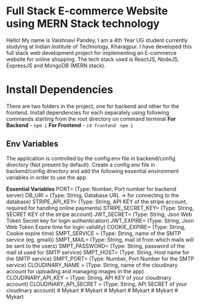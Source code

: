 # Full Stack E-commerce Website using MERN Stack technology
Hello! My name is Vaishnavi Pandey, I am a 4th Year UG student currently studying at Indian Institute of Technology, Kharagpur. I have developed this full stack web development project for implementing an E-commerce website for online shopping. The tech stack used is ReactJS, NodeJS, ExpressJS and MongoDB (MERN stack).

# Install Dependencies
There are two folders in the project, one for backend and other for the frontend. Install dependencies for each separately using following commands starting from the root directory on command terminal 
**For Backend** - `npm i`
**For Frontend** - `cd frontend` ` npm i`

## Env Variables
The application is controlled by the config.env file in backend/config directory (Not present by default). Create a config.env file in backend/config directory and add the following essential environment variables in order to use the app.

**Essential Variables**
PORT= (Type: Number, Port number for backend server)
DB_URI = (Type: String, Database URL -> for connecting to the database)
STRIPE_API_KEY= (Type: String, API KEY of the stripe account, required for handling online payments)
STRIPE_SECRET_KEY= (Type: String, SECRET KEY of the stripe account)
JWT_SECRET= (Type: String, Json Web Token Secret key for login authentication)
JWT_EXPIRE= (Type: String, Json Web Token Expire time for login validity)
COOKIE_EXPIRE= (Type: String, Cookie expire time)
SMPT_SERVICE = (Type: String, name of the SMTP service (eg. gmail))
SMPT_MAIL= (Type: String, mail id from which mails will be sent to the users)
SMPT_PASSWORD= (Type: String, password of the mail id used for SMTP service)
SMPT_HOST= (Type: String, Host name for the SMTP service)
SMPT_PORT= (Type: Number, Port Number for the SMTP service)
CLOUDINARY_NAME = (Type: String, name of the cloudinary account for uploading and managing images in the app)
CLOUDINARY_API_KEY = (Type: String, API KEY of your cloudinary account)
CLOUDINARY_API_SECRET = (Type: String, API SECRET of your cloudinary account)
#   M y k a r t  
 #   M y k a r t  
 #   M y k a r t  
 #   M y k a r t  
 #   M y k a r t  
 #   M y k a r t  
 
